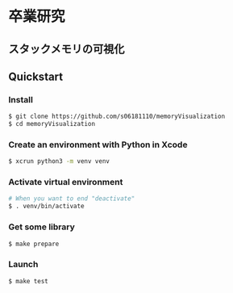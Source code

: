 # 卒業研究

## スタックメモリの可視化


## Quickstart
### Install
```bash
$ git clone https://github.com/s06181110/memoryVisualization
$ cd memoryVisualization
```
### Create an environment with Python in Xcode 
```bash
$ xcrun python3 -m venv venv
```
### Activate virtual environment
```bash
# When you want to end "deactivate"
$ . venv/bin/activate
```
### Get some library
```bash
$ make prepare
```
### Launch
```bash
$ make test
```
